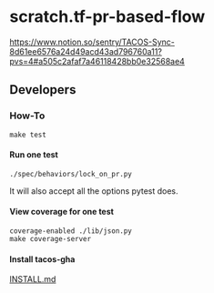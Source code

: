# scratch.tf-pr-based-flow

https://www.notion.so/sentry/TACOS-Sync-8d61ee6576a24d49acd43ad796760a11?pvs=4#a505c2afaf7a46118428bb0e32568ae4

## Developers

### How-To

```
make test
```

#### Run one test

```
./spec/behaviors/lock_on_pr.py
```

It will also accept all the options pytest does.

#### View coverage for one test

```
coverage-enabled ./lib/json.py
make coverage-server
```

#### Install tacos-gha

[INSTALL.md](doc/INSTALL.md)
